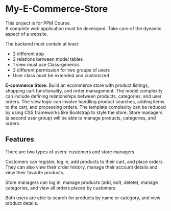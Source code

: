 # My-E-Commerce-Store
This project is for PPM Course.<br>
A complete web application must be developed. Take care
of the dynamic aspect of a website.

The backend must contain at least: <br>
<ul>
<li> 2 different app</li>
<li> 2 relations between model tables</li>
<li> 1 view must use Class-generics</li>
<li> 2 different permission for two groups of users</li>
<li> User class must be extended and customized</li>
</ul>


**E-commerce Store:** Build an ecommerce store with product listings, shopping cart
functionality, and order management. The model complexity can include defining relationships
between products, categories, and user orders. The view logic can involve handling product
searches, adding items to the cart, and processing orders. The template complexity can be
reduced by using CSS frameworks like Bootstrap to style the store. Store managers (a
second user group) will be able to manage products, categories, and orders.

## Features
There are two types of users: customers and store managers. 

Customers can register, log in, add products to their cart, and place orders. They can also view their order history, manage their account details and view their favorite products.

Store managers can log in, manage products (add, edit, delete), manage categories, and view all orders placed by customers.

Both users are able to search for products by name or category, and view product details.
